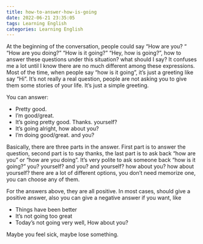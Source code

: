 ```yaml
---
title: how-to-answer-how-is-going
date: 2022-06-21 23:35:05
tags: Learning English
categories: Learning English
---
```

At the beginning of the conversation, people could say “How are you? “ “How are you doing?” “How is it going?”  “Hey, how is going?”, how to answer these questions under this situation? what should I say? It confuses me a lot until I know there are no much different among these expressions.  Most of the time, when people say “how is it going”, it’s just a greeting like say “Hi”. It’s not really a real question, people are not asking you to give them some stories of your life. It’s just a simple greeting.
<!-- more -->

You can answer: 

- Pretty good.
- I’m good/great.
- It’s going pretty good. Thanks. yourself?
- It’s going alright, how about you?
- I’m doing good/great. and you?

Basically, there are three parts in the answer. First part is to answer the question, second part is to say thanks, the last part is to ask back “how are you” or “how are you doing”. It’s very polite to ask someone back “how is it going?” you? yourself? and you? and yourself? how about you? how about yourself? there are a lot of different options, you don’t need memorize one, you can choose any of them.

For the answers above, they are all positive. In most cases, should give a positive answer, also you can give a negative answer if you want, like

- Things have been better
- It’s not going too great
- Today’s not going very well, How about you?

Maybe you feel sick, maybe lose something.